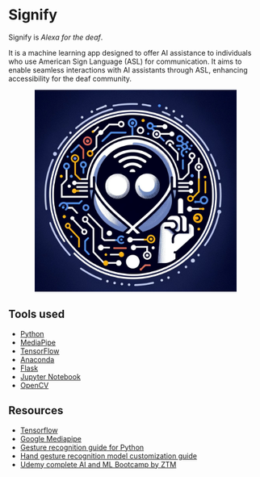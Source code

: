 # Signify

Signify is *Alexa for the deaf*. 

It is a machine learning app designed to offer AI assistance to individuals who use American Sign Language (ASL) for communication. It aims to enable seamless interactions with AI assistants through ASL, enhancing accessibility for the deaf community.

<div align="center">
    <img src="./assets/logo.jpg" alt="Signify Logo" width="400">
</div>

## Tools used

- [Python](https://docs.python.org/3/)
- [MediaPipe](https://google.github.io/mediapipe/)
- [TensorFlow](https://www.tensorflow.org/overview)
- [Anaconda](https://docs.anaconda.com/)
- [Flask](https://flask.palletsprojects.com/)
- [Jupyter Notebook](https://jupyter-notebook.readthedocs.io/en/stable/)
- [OpenCV](https://docs.opencv.org/master/)


## Resources

- [Tensorflow](https://www.tensorflow.org)
- [Google Mediapipe](https://developers.google.com/mediapipe)
- [Gesture recognition guide for Python](https://developers.google.com/mediapipe/solutions/vision/gesture_recognizer/python)
- [Hand gesture recognition model customization guide](https://developers.google.com/mediapipe/solutions/customization/gesture_recognizer)
- [Udemy complete AI and ML Bootcamp by ZTM](https://www.udemy.com/share/102vAM3@uzvhf-FWASuZvecZ9RCJyF9n25CqgKAtCSlxnOch3PB_A_F7ZEdAXJ9b6V1QUXEo/)